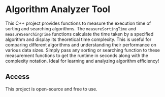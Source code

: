 # Algorithm Analyzer Tool

This C++ project provides functions to measure the execution time of sorting and searching algorithms. The `measureSortingTime` and `measureSearchingTime` functions calculate the time taken by a specified algorithm and display its theoretical time complexity. This is useful for comparing different algorithms and understanding their performance on various data sizes. Simply pass any sorting or searching function to these measurement functions to get the runtime in seconds along with the complexity notation. Ideal for learning and analyzing algorithm efficiency!

## Access
This project is open-source and free to use.
